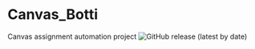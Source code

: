 # Canvas_Botti
 Canvas assignment automation project
![GitHub release (latest by date)](https://img.shields.io/github/v/release/shoutcape/Canvas_Automation_Project?label=latest%20release)
